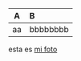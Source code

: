|A|B|
|:-:|:-|
|aa|bbbbbbbb|


esta es [mi foto](https://github.com/hugoserr/hugoserr/commit/3e851a89908d082ac277cff604680fdf6de30774#diff-e7e8c569bf0787789fc4acfa0417d39d765be92217a321d96ddbc4548ddb7207)
